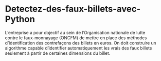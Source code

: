 # Detectez-des-faux-billets-avec-Python
L’entreprise a pour objectif au sein de l’Organisation nationale de lutte contre le faux-monnayage (ONCFM) de mettre en place des méthodes d’identification des contrefaçons des billets en euros. On doit construire un algorithme capable d’identifier automatiquement les vrais des faux billets seulement à partir de certaines dimensions du billet.

